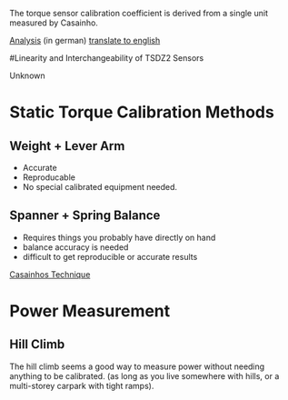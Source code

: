 The torque sensor calibration coefficient is derived from a single unit measured by Casainho.

[Analysis](https://www.pedelecforum.de/forum/index.php?threads/funktionsprinzip-drehmomentsensor-im-mittelmotor-sfm-du-250-p-tsdz2.45029/)  (in german)
[translate to english](https://translate.google.com/translate?sl=de&tl=en&js=y&prev=_t&hl=en&ie=UTF-8&u=https%3A%2F%2Fwww.pedelecforum.de%2Fforum%2Findex.php%3Fthreads%2Ffunktionsprinzip-drehmomentsensor-im-mittelmotor-sfm-du-250-p-tsdz2.45029%2F&edit-text=)

#Linearity and Interchangeability of TSDZ2 Sensors

Unknown

# Static Torque Calibration Methods

## Weight + Lever Arm
* Accurate
* Reproducable
* No special calibrated equipment needed.

## Spanner + Spring Balance

* Requires things you probably have directly on hand
* balance accuracy is needed
* difficult to get reproducible or accurate results

[Casainhos Technique](https://endless-sphere.com/forums/viewtopic.php?f=30&t=93818&p=1427541#p1427176)

# Power Measurement

## Hill Climb

The hill climb seems a good way to measure power without needing anything to be calibrated. (as long as you live somewhere with hills, or a multi-storey carpark with tight ramps).
